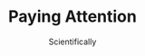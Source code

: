 ---
media: "images/rounds/war/paying_attention.png"
media_type: image
title: Paying Attention
author: [Scientifically]
desc: Soviet Marine Royce Friedman takes the opportunity to draw a face.
---